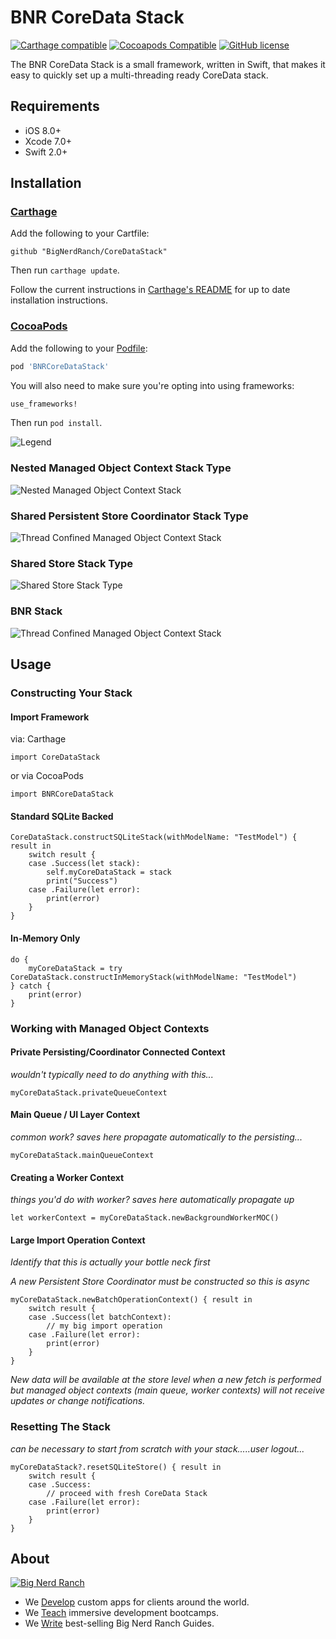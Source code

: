# BNR CoreData Stack
[![Carthage compatible](https://img.shields.io/badge/Carthage-compatible-4BC51D.svg?style=flat)](https://github.com/Carthage/Carthage)
[![Cocoapods Compatible](https://img.shields.io/cocoapods/v/BNRCoreDataStack.svg)](https://img.shields.io/cocoapods/v/BNRCoreDataStack.svg)
[![GitHub license](https://img.shields.io/badge/license-MIT-lightgrey.svg)](./LICENSE)

The BNR CoreData Stack is a small framework, written in Swift, that makes it easy to quickly set up a multi-threading ready CoreData stack.

## Requirements

- iOS 8.0+
- Xcode 7.0+
- Swift 2.0+

## Installation

### [Carthage]

[Carthage]: https://github.com/Carthage/Carthage

Add the following to your Cartfile:

```
github "BigNerdRanch/CoreDataStack"
```

Then run `carthage update`.

Follow the current instructions in [Carthage's README][carthage-installation]
for up to date installation instructions.

[carthage-installation]: https://github.com/Carthage/Carthage/blob/master/README.md

### [CocoaPods]

[CocoaPods]: http://cocoapods.org

Add the following to your [Podfile](http://guides.cocoapods.org/using/the-podfile.html):

```ruby
pod 'BNRCoreDataStack'
```

You will also need to make sure you're opting into using frameworks:

```ruby
use_frameworks!
```

Then run `pod install`.

![Legend](./Resources/Legend.png)

### Nested Managed Object Context Stack Type

![Nested Managed Object Context Stack](./Resources/NestedMOC.png)

### Shared Persistent Store Coordinator Stack Type

![Thread Confined Managed Object Context Stack](./Resources/SharedPersistentStore.png)

### Shared Store Stack Type

![Shared Store Stack Type](./Resources/SharedStore.png)

### BNR Stack

![Thread Confined Managed Object Context Stack](./Resources/BNR_Stack.png)

## Usage

### Constructing Your Stack

#### Import Framework

via: Carthage

```
import CoreDataStack
```

or via CocoaPods

```
import BNRCoreDataStack
```

#### Standard SQLite Backed

```
CoreDataStack.constructSQLiteStack(withModelName: "TestModel") { result in
	switch result {
	case .Success(let stack):
		self.myCoreDataStack = stack
		print("Success")
	case .Failure(let error):
		print(error)
	}
}
```

#### In-Memory Only

```
do {
	myCoreDataStack = try CoreDataStack.constructInMemoryStack(withModelName: "TestModel")
} catch {
	print(error)
}

```

### Working with Managed Object Contexts

#### Private Persisting/Coordinator Connected Context

_wouldn't typically need to do anything with this..._

```
myCoreDataStack.privateQueueContext
```

#### Main Queue / UI Layer Context

_common work?_
_saves here propagate automatically to the persisting..._ 

```
myCoreDataStack.mainQueueContext
``` 

#### Creating a Worker Context

_things you'd do with worker?_
_saves here automatically propagate up_

```
let workerContext = myCoreDataStack.newBackgroundWorkerMOC()
```

#### Large Import Operation Context

_Identify that this is actually your bottle neck first_

_A new Persistent Store Coordinator must be constructed so this is async_

```
myCoreDataStack.newBatchOperationContext() { result in
    switch result {
    case .Success(let batchContext):
        // my big import operation
    case .Failure(let error):
        print(error)
    }
}
```

_New data will be available at the store level when a new fetch is performed but managed object contexts (main queue, worker contexts) will not receive updates or change notifications._

### Resetting The Stack

_can be necessary to start from scratch with your stack.....user logout..._

```
myCoreDataStack?.resetSQLiteStore() { result in
    switch result {
    case .Success:
        // proceed with fresh CoreData Stack
    case .Failure(let error):
        print(error)
    }
}
```

## About

[![Big Nerd Ranch](./Resources/logo.png)](http://bignerdranch.com)

- We [Develop][develop] custom apps for clients around the world.
- We [Teach][teach] immersive development bootcamps.
- We [Write][write] best-selling Big Nerd Ranch Guides.

[develop]: https://www.bignerdranch.com/we-develop/
[teach]: https://www.bignerdranch.com/we-teach/
[write]: https://www.bignerdranch.com/we-write/